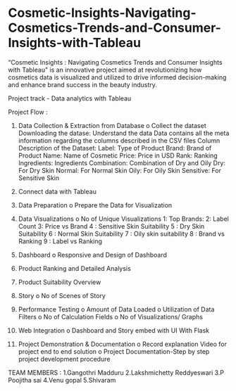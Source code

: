# Cosmetic-Insights-Navigating-Cosmetics-Trends-and-Consumer-Insights-with-Tableau
“Cosmetic Insights : Navigating Cosmetics Trends and Consumer Insights with Tableau" is an innovative project aimed at revolutionizing how cosmetics data is visualized and utilized to drive informed decision-making and enhance brand success in the beauty industry. 

Project track - Data analytics with Tableau

Project Flow :

1. Data Collection & Extraction from Database 
o Collect the dataset
  Downloading the datase: Understand the data
  Data contains all the meta information regarding the columns described in the CSV files
  Column Description of the Dataset:
  Label:  Type of Product
  Brand: Brand of Product
  Name: Name of Cosmetic
  Price: Price in USD
  Rank: Ranking
  Ingredients: Ingredients
  Combination: Combination of Dry and Oily
  Dry: For Dry Skin
  Normal: For Normal Skin
  Oily: For Oily Skin
  Sensitive: For Sensitive Skin

2. Connect data with Tableau 

3. Data Preparation 
o Prepare the Data for Visualization

4. Data Visualizations 
o No of Unique Visualizations
   1: Top Brands:
  2: Label Count
  3: Price  vs Brand
  4 : Sensitive Skin Suitability
  5 : Dry Skin Suitability
  6 : Normal Skin Suitability
  7 : Oily skin suitability
  8 : Brand vs Ranking
  9 : Label vs Ranking

5. Dashboard 
o Responsive and Design of Dashboard
  1. Product Ranking and Detailed Analysis
  2. Product Suitability Overview
     
6. Story
o No of Scenes of Story

7. Performance Testing 
o Amount of Data Loaded 
o Utilization of Data Filters
o No of Calculation Fields 
o No of Visualizations/ Graphs

8. Web Integration 
o Dashboard and Story embed with UI With Flask

9. Project Demonstration & Documentation 
o Record explanation Video for project end to end solution 
o Project Documentation-Step by step project development procedure

TEAM MEMBERS :
1.Gangothri Madduru
2.Lakshmichetty Reddyeswari
3.P Poojitha sai
4.Venu gopal
5.Shivaram
